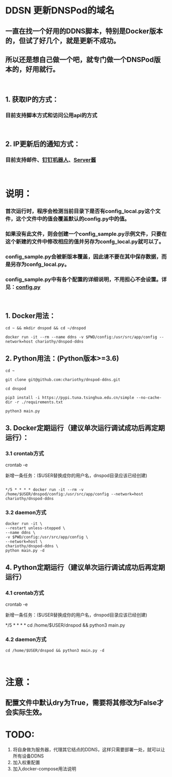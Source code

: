 # DDSN 更新DNSPod的域名

## 一直在找一个好用的DDNS脚本，特别是Docker版本的，但试了好几个，就是更新不成功。

## 所以还是想自己做一个吧，就专门做一个DNSPod版本的，好用就行。

<br>

## 1. 获取IP的方式：
### 目前支持脚本方式和访问公用api的方式

<br>

## 2. IP更新后的通知方式：
### 目前支持邮件、[钉钉机器人](http://dwz.win/MqK)、[Server酱](http://sc.ftqq.com/)

<br>

# 说明：
### 首次运行时，程序会检测当前目录下是否有**config_local.py**这个文件，这个文件中的值会覆盖默认的**config.py**中的值。
### 如果没有此文件，则会创建一个**config_sample.py**示例文件，只要在这个新建的文件中修改相应的值并另存为confg_local.py就可以了。
### **config_sample.py**会被新版本覆盖，因此请不要在其中保存数据，而是另存为**confg_local.py**。
### **config_sample.py**中有各个配置的详细说明，不用担心不会设置。详见：[config.py](config.py)

<br>

## 1. Docker用法：
```
cd ~ && mkdir dnspod && cd ~/dnspod

docker run -it --rm --name ddns -v $PWD/config:/usr/src/app/config --network=host chariothy/dnspod-ddns
```
## 2. Python用法：(Python版本>=3.6)
```
cd ~

git clone git@github.com:chariothy/dnspod-ddns.git

cd dnspod

pip3 install -i https://pypi.tuna.tsinghua.edu.cn/simple --no-cache-dir -r ./requirements.txt

python3 main.py
```
## 3. Docker定期运行（建议单次运行调试成功后再定期运行）：
### 3.1 crontab方式
crontab -e

新增一条任务：($USER替换成你的用户名，dnspod目录应该已经创建)
```

*/5 * * * * docker run -it --rm -v /home/$USER/dnspod/config:/usr/src/app/config --network=host chariothy/dnspod-ddns
```
### 3.2 daemon方式
```
docker run -it \
--restart unless-stopped \
--name ddns \
-v $PWD/config:/usr/src/app/config \
--network=host \
chariothy/dnspod-ddns \
python main.py -d
```

## 4. Python定期运行（建议单次运行调试成功后再定期运行）
### 4.1 crontab方式
crontab -e

新增一条任务：($USER替换成你的用户名，dnspod目录应该已经创建)

*/5 * * * * cd /home/$USER/dnspod && python3 main.py

### 4.2 daemon方式
```
cd /home/$USER/dnspod && python3 main.py -d
```
<br>

# 注意：
## 配置文件中默认dry为True，需要将其修改为False才会实际生效。

# TODO:
1. 将自身做为服务器，代理其它结点的DDNS，这样只需要部署一处，就可以让所有设备DDNS
1. 加入权重配置
1. 加入docker-compose用法说明